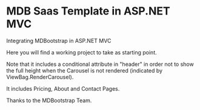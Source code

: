 # MDB Saas Template in ASP.NET MVC

Integrating MDBootstrap in ASP.NET MVC

Here you will find a working project to take as starting point.

Note that it includes a conditional attribute in "header" in order not to show the full height when the Carousel is not rendered (indicated by ViewBag.RenderCarousel).

It includes Pricing, About and Contact Pages.

Thanks to the MDBootstrap Team.

